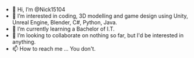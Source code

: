- 👋 Hi, I’m @Nick15104
- 👀 I’m interested in coding, 3D modelling and game design using Unity, Unreal Engine, Blender, C#, Python, Java.
- 🌱 I’m currently learning a Bachelor of I.T.
- 💞️ I’m looking to collaborate on nothing so far, but I'd be interested in anything.
- 📫 How to reach me ... You don't.

<!---
Nick15104/Nick15104 is a ✨ personal ✨ repository because its `README.md` (this file) appears on my GitHub profile.
You can click the Preview link to take a look at my changes.
--->
